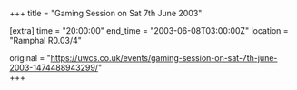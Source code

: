 +++
title = "Gaming Session on Sat 7th June 2003"

[extra]
time = "20:00:00"
end_time = "2003-06-08T03:00:00Z"
location = "Ramphal R0.03/4"

original = "https://uwcs.co.uk/events/gaming-session-on-sat-7th-june-2003-1474488943299/"    
+++



